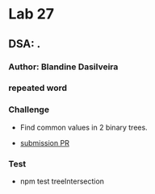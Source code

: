 # Lab 27

## DSA: .

### Author: Blandine Dasilveira

### repeated word


### Challenge
-  Find common values in 2 binary trees.


- [submission PR](https://github.com/Blandine12/data-structures-and-algorithms/pull/40)




### Test
- npm test treeIntersection